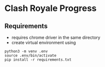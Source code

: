 # Clash Royale Progress

## Requirements
- requires chrome driver in the same directory
- create virtual environment using
```
python3 -m venv .env
source .env/bin/activate
pip install -r requirements.txt
```
